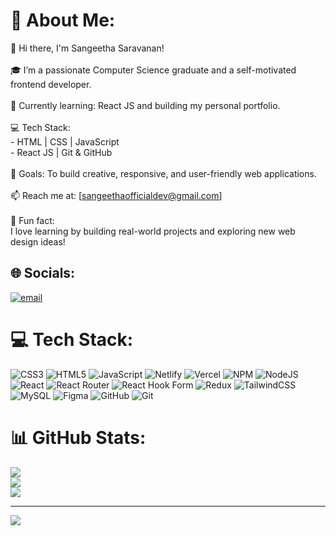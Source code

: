 # 💫 About Me:
 👋 Hi there,  I'm Sangeetha Saravanan!<br><br>🎓 I’m a passionate Computer Science graduate and a self-motivated frontend developer.<br><br>🌱 Currently learning: React JS and building my personal portfolio.<br><br>💻 Tech Stack:<br>- HTML | CSS | JavaScript<br>- React JS | Git & GitHub<br><br>🚀 Goals: To build creative, responsive, and user-friendly web applications.<br><br>📫 Reach me at: [sangeethaofficialdev@gmail.com]   <br><br>📌 Fun fact:<br>I love learning by building real-world projects and exploring new web design ideas!


## 🌐 Socials:
[![email](https://img.shields.io/badge/Email-D14836?logo=gmail&logoColor=white)](mailto:sangeethaofficialdev@gmail.com) 

# 💻 Tech Stack:
![CSS3](https://img.shields.io/badge/css3-%231572B6.svg?style=plastic&logo=css3&logoColor=white) ![HTML5](https://img.shields.io/badge/html5-%23E34F26.svg?style=plastic&logo=html5&logoColor=white) ![JavaScript](https://img.shields.io/badge/javascript-%23323330.svg?style=plastic&logo=javascript&logoColor=%23F7DF1E) ![Netlify](https://img.shields.io/badge/netlify-%23000000.svg?style=plastic&logo=netlify&logoColor=#00C7B7) ![Vercel](https://img.shields.io/badge/vercel-%23000000.svg?style=plastic&logo=vercel&logoColor=white) ![NPM](https://img.shields.io/badge/NPM-%23CB3837.svg?style=plastic&logo=npm&logoColor=white) ![NodeJS](https://img.shields.io/badge/node.js-6DA55F?style=plastic&logo=node.js&logoColor=white) ![React](https://img.shields.io/badge/react-%2320232a.svg?style=plastic&logo=react&logoColor=%2361DAFB) ![React Router](https://img.shields.io/badge/React_Router-CA4245?style=plastic&logo=react-router&logoColor=white) ![React Hook Form](https://img.shields.io/badge/React%20Hook%20Form-%23EC5990.svg?style=plastic&logo=reacthookform&logoColor=white) ![Redux](https://img.shields.io/badge/redux-%23593d88.svg?style=plastic&logo=redux&logoColor=white) ![TailwindCSS](https://img.shields.io/badge/tailwindcss-%2338B2AC.svg?style=plastic&logo=tailwind-css&logoColor=white) ![MySQL](https://img.shields.io/badge/mysql-4479A1.svg?style=plastic&logo=mysql&logoColor=white) ![Figma](https://img.shields.io/badge/figma-%23F24E1E.svg?style=plastic&logo=figma&logoColor=white) ![GitHub](https://img.shields.io/badge/github-%23121011.svg?style=plastic&logo=github&logoColor=white) ![Git](https://img.shields.io/badge/git-%23F05033.svg?style=plastic&logo=git&logoColor=white)
# 📊 GitHub Stats:
![](https://github-readme-stats.vercel.app/api?username=SANGEETHA9S&theme=radical&hide_border=false&include_all_commits=false&count_private=false)<br/>
![](https://nirzak-streak-stats.vercel.app/?user=SANGEETHA9S&theme=radical&hide_border=false)<br/>
![](https://github-readme-stats.vercel.app/api/top-langs/?username=SANGEETHA9S&theme=radical&hide_border=false&include_all_commits=false&count_private=false&layout=compact)

---
[![](https://visitcount.itsvg.in/api?id=SANGEETHA9S&icon=9&color=0)](https://visitcount.itsvg.in)


